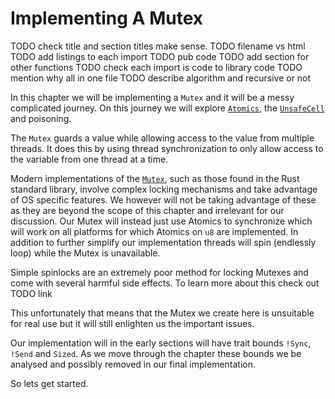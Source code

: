 # Implementing A Mutex

TODO check title and section titles make sense.
TODO filename vs html
TODO add listings to each import
TODO pub code
TODO add section for other functions
TODO check each import is code to library code
TODO mention why all in one file
TODO describe algorithm and recursive or not

In this chapter we will be implementing a `Mutex` and it will be a messy complicated journey.
On this journey we will explore [`Atomics`][atomic], the [`UnsafeCell`][unsafecell] and poisoning.

The `Mutex` guards a value while allowing access to the value from multiple threads. It does this by using thread synchronization to only allow access to the variable from one thread at a time.

Modern implementations of the [`Mutex`][mu-std], such as those found in the Rust standard library, involve complex locking mechanisms and take advantage of OS specific features.
We however will not be taking advantage of these as they are beyond the scope of this chapter and irrelevant for our discussion.
Our Mutex will instead just use Atomics to synchronize which will work on all platforms for which Atomics on `u8` are implemented.
In addition to further simplify our implementation threads will spin (endlessly loop) while the Mutex is unavailable.

Simple spinlocks are an extremely poor method for locking Mutexes and come with several harmful side effects.
To learn more about this check out TODO link

This unfortunately that means that the Mutex we create here is unsuitable for real use but it will still enlighten us the important issues.

Our implementation will in the early sections will have trait bounds `!Sync`, `!Send` and `Sized`.
As we move through the chapter these bounds we be analysed and possibly removed in our final implementation.

So lets get started.


[atomic]: https://doc.rust-lang.org/std/sync/atomic/index.html
[unsafecell]: https://doc.rust-lang.org/std/cell/struct.UnsafeCell.html
[mu-std]: https://doc.rust-lang.org/std/sync/struct.Mutex.html